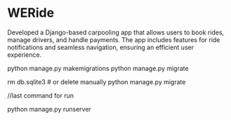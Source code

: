 # WERide
 Developed a Django-based carpooling app that allows users to book rides, manage drivers, and handle payments. The app includes features for ride notifications and seamless navigation, ensuring an efficient user experience.


python manage.py makemigrations
python manage.py migrate


rm db.sqlite3  # or delete manually
python manage.py migrate

//last command for run 


python manage.py runserver